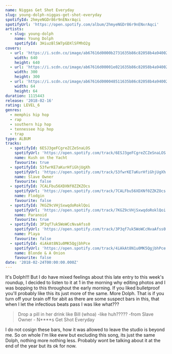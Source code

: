 ```yaml
---
name: Niggas Get Shot Everyday
slug: young-dolph-niggas-get-shot-everyday
spotifyId: 2hmyeNGDr86r9nENxrAqci
spotifyUrl: 'https://open.spotify.com/album/2hmyeNGDr86r9nENxrAqci'
artists:
  - slug: young-dolph
    name: Young Dolph
    spotifyId: 3HiuzBlSW7pGDXlSFMhO2g
covers:
  - url: 'https://i.scdn.co/image/ab67616d0000b2731635b86c82058b4a940026e4'
    width: 640
    height: 640
  - url: 'https://i.scdn.co/image/ab67616d00001e021635b86c82058b4a940026e4'
    width: 300
    height: 300
  - url: 'https://i.scdn.co/image/ab67616d000048511635b86c82058b4a940026e4'
    width: 64
    height: 64
duration: 1115443
release: '2018-02-16'
rating: LEVEL_6
genres:
  - memphis hip hop
  - rap
  - southern hip hop
  - tennessee hip hop
  - trap
type: ALBUM
tracks:
  - spotifyId: 6ESJ3geFCgreZCZeSnaLOS
    spotifyUrl: 'https://open.spotify.com/track/6ESJ3geFCgreZCZeSnaLOS'
    name: Kush on the Yacht
    favourite: true
  - spotifyId: 53fwrKE7aKurHfiGhjUgXh
    spotifyUrl: 'https://open.spotify.com/track/53fwrKE7aKurHfiGhjUgXh'
    name: Slave Owner
    favourite: false
  - spotifyId: 7CALFbu56XDXNf0ZZKZOcs
    spotifyUrl: 'https://open.spotify.com/track/7CALFbu56XDXNf0ZZKZOcs'
    name: Flodgin
    favourite: false
  - spotifyId: 7KGZ9cVHjSxwqdoRoklQoi
    spotifyUrl: 'https://open.spotify.com/track/7KGZ9cVHjSxwqdoRoklQoi'
    name: Paranoid
    favourite: true
  - spotifyId: 3P3qf7uk5WoWCcNvaAfss0
    spotifyUrl: 'https://open.spotify.com/track/3P3qf7uk5WoWCcNvaAfss0'
    name: Playa
    favourite: false
  - spotifyId: 4iAkAt8N1u0MK5QgjbhPce
    spotifyUrl: 'https://open.spotify.com/track/4iAkAt8N1u0MK5QgjbhPce'
    name: Blonde & A Onion
    favourite: false
date: '2018-02-24T00:00:00.000Z'
---
```

It's Dolph!!! But I do have mixed feelings about this late entry to this week's roundup, I
decided to listen to it at 1 in the morning why editing photos and I was bopping to this
throughout the early morning. If you liked bulletproof you'll probably like this its just
more of the same. More Dolph. That is if you turn off your brain off for abit as there are
some suspect bars in this, that when I let the infectious beats pass I was like what???

> Drop a pill in her drink like Bill (whoa)
-like huh?????
-from Slave Owner - N****s Get Shot Everyday

I do not cosign these bars, how it was allowed to leave the studio is beyond me. So on whole
I'm like eww but excluding this song, its just the same Dolph, nothing more nothing less.
Probably wont be talking about it at the end of the year but its ok for now.
